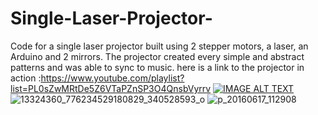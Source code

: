 # Single-Laser-Projector-
Code for a single laser projector built using 2 stepper motors, a laser, an Arduino and 2 mirrors. The projector created every simple and abstract patterns and was able to sync to music.
here is a link to the projector in action :https://www.youtube.com/playlist?list=PL0sZwMRtDe5Z6VTaPZnSP3O4QnsbVyrrv
[![IMAGE ALT TEXT](http://img.youtube.com/vi/YOUTUBE_VIDEO_ID_HERE/0.jpg)](https://www.youtube.com/playlist?list=PL0sZwMRtDe5Z6VTaPZnSP3O4QnsbVyrrv "laser projector tests")
![13324360_776234529180829_340528593_o](https://cloud.githubusercontent.com/assets/13697280/21629286/f0c9058c-d1f4-11e6-894f-4ea3993bad0d.jpg)
![p_20160617_112908](https://cloud.githubusercontent.com/assets/13697280/21629320/3876e854-d1f5-11e6-91b5-8778626e3800.jpg)
